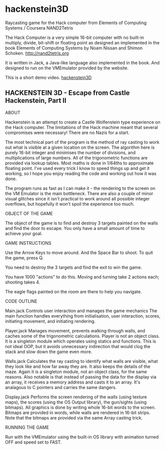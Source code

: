 # hackenstein3D
Raycasting game for the Hack computer from Elements of Computing Systems / Coursera NAND2Tetris

The Hack Computer is a very simple 16-bit computer with no built-in multiply, divide, bit-shift or floating point as designed an implemented in the book Elements of Computing Systems by Noam Nissan and Shimon Schoken. http://nand2tetris.org

It is written in Jack, a Java-like language also implemented in the book. And designed to run on the VMEmulator provided by the website.

This is a short demo video.
[hackenstein3D](https://youtu.be/inFJ5EyOhpM)


HACKENSTEIN 3D - Escape from Castle Hackenstein, Part II
--------------------------------------------------------

ABOUT

Hackenstein is an attempt to create a Castle Wolfenstein type experience
on the Hack computer. The limitations of the Hack machine meant that
several compromises were necessary! There are no Nazis for a start.

The most technical part of the program is the method of ray casting
to work out what is visible at a given location on the screen. The
algorithm here is purely 16-bit integer and minimises the number of
divisions, and multiplications of large numbers. All of the trigonometric
functions are provided via lookup tables. Most maths is done in 1/64ths
to approximate floating point. I've used every trick I know
to speed things up and get it working, so I hope you enjoy reading
the code and working out how it was done.

The program runs as fast as I can make it - the rendering to the screen
on the VM Emulator is the main bottleneck. There are also a couple of
minor visual glitches since it isn't practical to work around all possible
integer overflows, but hopefully it won't spoil the experience too much.

OBJECT OF THE GAME

The object of the game is to find and destroy 3 targets painted on the
walls and find the door to escape. You only have a small amount of time
to achieve your goal.

GAME INSTRUCTIONS

Use the Arrow Keys to move around. And the Space Bar to shoot.
To quit the game, press Q.

You need to destroy the 3 targets and find the exit to win the game.

You have 1000 "actions" to do this. Moving and turning take 2 actions
each; shooting takes 4.

The eagle flags painted on the room are there to help you navigate.


CODE OUTLINE

Main.jack
	Controls user interaction and manages the game mechanics
	The main function handles everything from initialisation,
	user interaction, scores, initiating movement, and initiating
	rendering.

Player.jack
	Manages movement, prevents walking through walls, and caches
	some of the trigonometric calculations.
	Player is not an object class. It is a singleton module which
	operates using statics and functions. This is not ideal OOP, but
	it avoids unnecessary indirection that would clog the stack and
	slow down the game even more.

Walls.jack
	Calculates the ray casting to identify what walls are visible,
	what they look like and how far away they are.
	It also keeps the details of the maze.
	Again it is a singleton module, not an object class, for the same
	reasons. Also notable is that instead of passing the data for
	the display via an array, it receives a memory address and casts
	it to an array. It's analagous to C pointers and carries the
	same dangers.

Display.jack
	Performs the screen rendering of the walls (using texture maps),
	the scores (using the OS Output library), the gun/sights (using
	bitmaps). All graphics is done by writing whole 16-bit words to
	the screen. Bitmaps are provided in words, while walls are
	rendered in 16-bit strips. Note that the bitmaps are provided
	via the same Array casting trick.
	
RUNNING THE GAME

Run with the VMEmulator using the built-in OS library with animation
turned OFF and speed set to FAST.
